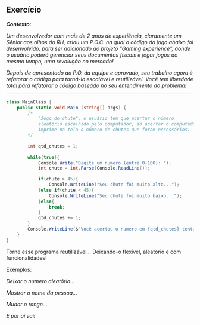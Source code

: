 ## Exercício

***Contexto:*** 

*Um desenvolvedor com mais de 2 anos de experiência, claramente um Sênior aos olhos do RH, criou um P.O.C. na qual o código do jogo abaixo foi desenvolvido, para ser  adicionado ao projeto "Gaming experience", aonde o usuário poderá  gerenciar seus documentos fiscais e jogar jogos ao mesmo tempo, uma revolução no mercado!* 

*Depois de apresentado ao P.O. da equipe e aprovado, seu trabalho agora é refatorar o código para torná-lo escalável e reutilizável. Você tem liberdade total para refatorar o código baseado no seu entendimento do problema!*    

------

```c#
class MainClass {
    public static void Main (string[] args) {
        /*
            "Jogo do chute", o usuário tem que acertar o número
            aleatório escolhido pelo computador, ao acertar o computador 
            imprime na tela o número de chutes que foram necessários.
        */

        int qtd_chutes = 1;
    
        while(true){
            Console.Write("Digite um numero (entre 0-100): ");
            int chute = int.Parse(Console.ReadLine());

            if(chute > 45){
                Console.WriteLine("Seu chute foi muito alto...");
            }else if(chute < 45){
                Console.WriteLine("Seu chute foi muito baixo...");
            }else{
                break;
            }
            qtd_chutes += 1;
        }
        Console.WriteLine($"Você acertou o numero em {qtd_chutes} tentativas!");
    }
}
```



Torne esse programa reutilizável... Deixando-o flexível, aleatório e com funcionalidades!



Exemplos:

*Deixar o numero aleatório...*

*Mostrar o nome da pessoa...*

*Mudar o range...*

*E por ai vai!*
